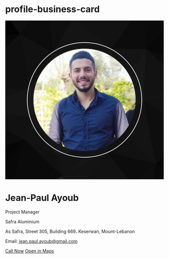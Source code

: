 # profile-business-card
<!DOCTYPE html>
<html>
<head>
    <title>Profile Business Card</title>
    <link rel="stylesheet" href="style.css">
    <link rel="stylesheet" href="https://cdnjs.cloudflare.com/ajax/libs/font-awesome/5.15.3/css/all.min.css">
</head>
<body>
    <div class="profile-card">
        <img src="Profile_Picture.jpg" alt="Profile Picture">
        <h1>Jean-Paul Ayoub</h1>
        <p>Project Manager</p>
        <p>Safra Aluminium</p>
        <p>As Safra, Street 305, Building 669، Keserwan, Mount-Lebanon</p>
        <p>Email: <a href="mailto:jean.paul.ayoub@gmail.com">jean.paul.ayoub@gmail.com</a></p>
        <a href="tel:+96176532332" class="button">Call Now</a>
        <a href="https://maps.google.com/maps?q=34.039152, 35.633213" class="button">Open in Maps</a>
        <div class="social-icons">
            <a href="https://www.facebook.com/" target="_blank"><i class="fab fa-facebook-f"></i></a>
            <a href="https://www.instagram.com/" target="_blank"><i class="fab fa-instagram"></i></a>
            <a href="https://https://www.linkedin.com/in/jean-paul-ayoub/" target="_blank"><i class="fab fa-linkedin-in"></i></a>
        </div>
    </div>
</body>
</html>
